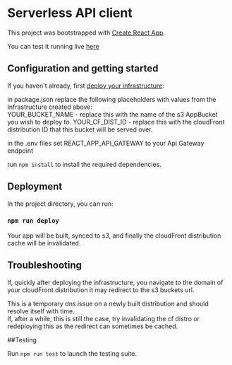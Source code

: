 # Serverless API client

This project was bootstrapped with [Create React App](https://github.com/facebook/create-react-app).

You can test it running live [here](https://dl2yzj7b8qvo8.cloudfront.net/)

## Configuration and getting started

If you haven't already, first [deploy your infrastructure](https://github.com/j-bab/pop-spotify-serverless):

in package.json replace the following placeholders with values from the Infrastructure created above:  
YOUR_BUCKET_NAME - replace this with the name of the s3 AppBucket you wish to deploy to.
YOUR_CF_DIST_ID - replace this with the cloudFront distribution ID that this bucket will be served over.

in the .env files set REACT_APP_API_GATEWAY to your Api Gateway endpoint  

run `npm install` to install the required dependencies.


## Deployment

In the project directory, you can run:

### `npm run deploy`

Your app will be built, synced to s3, and finally the cloudFront distribution cache will be invalidated.

## Troubleshooting

If, quickly after deploying the infrastructure, you navigate to the domain of your cloudFront distribution it may redirect to the s3 buckets url.  

This is a temporary dns issue on a newly built distribution and should resolve itself with time.  
If, after a while, this is still the case, try invalidating the cf distro or redeploying this as the redirect can sometimes be cached.

##Testing

Run `npm run test` to launch the testing suite.  